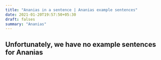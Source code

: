 ```yaml
---
title: "Ananias in a sentence | Ananias example sentences"
date: 2021-01-20T19:57:50+05:30
draft: falses
summary: "Ananias"
---
```

## Unfortunately, we have no example sentences for Ananias                 
